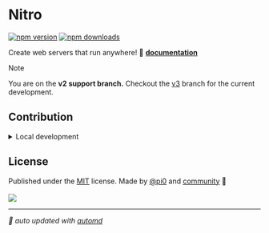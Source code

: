 # Nitro

<!-- automd:badges -->

[![npm version](https://img.shields.io/npm/v/nitropack)](https://npmjs.com/package/nitropack)
[![npm downloads](https://img.shields.io/npm/dm/nitropack)](https://npm.chart.dev/nitropack)

<!-- /automd -->

Create web servers that run anywhere! 📖 [**documentation**](https://nitro.build)

> [!NOTE]
> You are on the **v2 support branch.** Checkout the [v3](https://github.com/nitrojs/nitro/tree/v3) branch for the current development.

## Contribution

<details>
  <summary>Local development</summary>

- Clone this repository
- Install the latest LTS version of [Node.js](https://nodejs.org/en/)
- Enable [Corepack](https://github.com/nodejs/corepack) using `corepack enable`
- Install dependencies using `pnpm install`
- Run tests using `pnpm dev` or `pnpm test`

</details>

<!-- /automd -->

## License

<!-- automd:contributors license=MIT author="pi0" -->

Published under the [MIT](https://github.com/nitrojs/nitro/blob/main/LICENSE) license.
Made by [@pi0](https://github.com/pi0) and [community](https://github.com/nitrojs/nitro/graphs/contributors) 💛
<br><br>
<a href="https://github.com/nitrojs/nitro/graphs/contributors">
<img src="https://contrib.rocks/image?repo=nitrojs/nitro" />
</a>

<!-- /automd -->

<!-- automd:with-automd -->

---

_🤖 auto updated with [automd](https://automd.unjs.io)_

<!-- /automd -->
